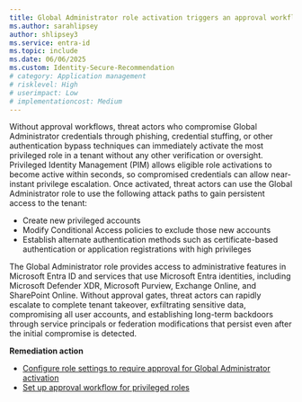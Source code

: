 ```yaml
---
title: Global Administrator role activation triggers an approval workflow
ms.author: sarahlipsey
author: shlipsey3
ms.service: entra-id
ms.topic: include
ms.date: 06/06/2025
ms.custom: Identity-Secure-Recommendation
# category: Application management
# risklevel: High
# userimpact: Low
# implementationcost: Medium
---
```

Without approval workflows, threat actors who compromise Global Administrator credentials through phishing, credential stuffing, or other authentication bypass techniques can immediately activate the most privileged role in a tenant without any other verification or oversight. Privileged Identity Management (PIM) allows eligible role activations to become active within seconds, so compromised credentials can allow near-instant privilege escalation. Once activated, threat actors can use the Global Administrator role to use the following attack paths to gain persistent access to the tenant:
- Create new privileged accounts
- Modify Conditional Access policies to exclude those new accounts
- Establish alternate authentication methods such as certificate-based authentication or application registrations with high privileges

The Global Administrator role provides access to administrative features in Microsoft Entra ID and services that use Microsoft Entra identities, including Microsoft Defender XDR, Microsoft Purview, Exchange Online, and SharePoint Online. Without approval gates, threat actors can rapidly escalate to complete tenant takeover, exfiltrating sensitive data, compromising all user accounts, and establishing long-term backdoors through service principals or federation modifications that persist even after the initial compromise is detected. 

**Remediation action**

- [Configure role settings to require approval for Global Administrator activation](../../id-governance/privileged-identity-management/pim-how-to-change-default-settings.md)
- [Set up approval workflow for privileged roles](../../id-governance/privileged-identity-management/pim-approval-workflow.md)
